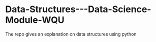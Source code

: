 # Data-Structures---Data-Science-Module-WQU
The repo gives an explanation on data structures using python
